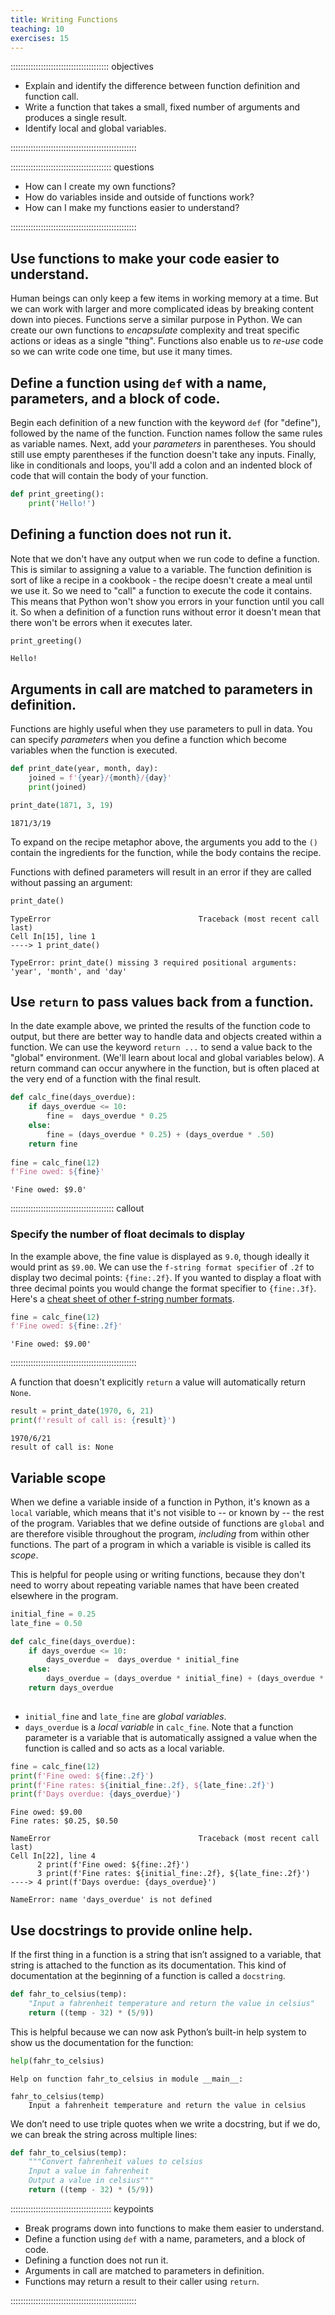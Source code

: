 ```yaml
---
title: Writing Functions
teaching: 10
exercises: 15
---
```


::::::::::::::::::::::::::::::::::::::: objectives

- Explain and identify the difference between function definition and function call.
- Write a function that takes a small, fixed number of arguments and produces a single result.
- Identify local and global variables.


::::::::::::::::::::::::::::::::::::::::::::::::::

:::::::::::::::::::::::::::::::::::::::: questions

- How can I create my own functions?
- How do variables inside and outside of functions work?
- How can I make my functions easier to understand?

::::::::::::::::::::::::::::::::::::::::::::::::::

## Use functions to make your code easier to understand.

Human beings can only keep a few items in working memory at a time. But we can work with larger and more complicated ideas by breaking content down into pieces. Functions serve a similar purpose in Python. We can create our own functions to *encapsulate* complexity and treat specific actions or ideas as a single "thing". Functions also enable us to *re-use* code so we can write code one time, but use it many times.

## Define a function using `def` with a name, parameters, and a block of code.

Begin each definition of a new function with the keyword `def` (for "define"), followed by the name of the function. Function names follow the same rules as variable names. Next, add your *parameters* in parentheses. You should still use empty parentheses if the function doesn't take any inputs. Finally, like in conditionals and loops, you'll add a colon and an indented block of code that will contain the body of your function.

```python
def print_greeting():
    print('Hello!')
```


## Defining a function does not run it.

Note that we don't have any output when we run code to define a function. This is similar to assigning a value to a variable. The function definition is sort of like a recipe in a cookbook - the recipe doesn't create a meal until we use it. So we need to "call" a function to execute the code it contains. This means that Python won't show you errors in your function until you call it.  So when a definition of a function runs without error it doesn't mean that there won't be errors when it executes later.

```python
print_greeting()
```

```output
Hello!
```

## Arguments in call are matched to parameters in definition.

Functions are highly useful when they use parameters to pull in data. You can specify *parameters* when you define a function which become variables when the function is executed.

```python
def print_date(year, month, day):
    joined = f'{year}/{month}/{day}'
    print(joined)

print_date(1871, 3, 19)
```

```output
1871/3/19
```

To expand on the recipe metaphor above, the arguments you add to the `()` contain the ingredients for the function, while the body contains the recipe.

Functions with defined parameters will result in an error if they are called without passing an argument:

```python
print_date()
```

```error
TypeError                                 Traceback (most recent call last)
Cell In[15], line 1
----> 1 print_date()

TypeError: print_date() missing 3 required positional arguments: 'year', 'month', and 'day'
```

## Use `return` to pass values back from a function.

In the date example above, we printed the results of the function code to output, but there are better way to handle data and objects created within a function. We can use the keyword `return ...` to send a value back to the "global" environment. (We'll learn about local and global variables below). A return command can occur anywhere in the function, but is often placed at the very end of a function with the final result. 

```python
def calc_fine(days_overdue):
    if days_overdue <= 10:
        fine =  days_overdue * 0.25
    else:
        fine = (days_overdue * 0.25) + (days_overdue * .50)
    return fine
    
fine = calc_fine(12)
f'Fine owed: ${fine}'
```

```output
'Fine owed: $9.0'
```

:::::::::::::::::::::::::::::::::::::::::  callout
### Specify the number of float decimals to display
In the example above, the fine value is displayed as `9.0`, though ideally it would print as `$9.00`. We can use the `f-string format specifier` of `.2f` to display two decimal points: `{fine:.2f}`. If you wanted to display a float with three decimal points you would change the format specifier to `{fine:.3f}`. Here's a [cheat sheet of other f-string number formats](https://fstring.help/cheat/).

```python
fine = calc_fine(12)
f'Fine owed: ${fine:.2f}'
```
```output
'Fine owed: $9.00'
```

::::::::::::::::::::::::::::::::::::::::::::::::::

A function that doesn't explicitly `return` a value will automatically return `None`.

```python
result = print_date(1970, 6, 21)
print(f'result of call is: {result}')
```

```output
1970/6/21
result of call is: None
```

## Variable scope

When we define a variable inside of a function in Python, it's known as a `local` variable, which means that it's not visible to -- or known by -- the rest of the program. Variables that we define outside of functions are `global` and are therefore visible throughout the program, *including* from within other functions. The part of a program in which a variable is visible is called its *scope*.

This is helpful for people using or writing functions, because they don't need to worry about repeating variable names that have been created elsewhere in the program. 

```python
initial_fine = 0.25
late_fine = 0.50

def calc_fine(days_overdue):
    if days_overdue <= 10:
        days_overdue =  days_overdue * initial_fine
    else:
        days_overdue = (days_overdue * initial_fine) + (days_overdue * late_fine)
    return days_overdue
    
```

- `initial_fine` and `late_fine` are *global variables*.
- `days_overdue` is a *local variable* in `calc_fine`. Note that a function parameter is a variable that is automatically assigned a value when the function is called and so acts as a local variable.

```python
fine = calc_fine(12)
print(f'Fine owed: ${fine:.2f}')
print(f'Fine rates: ${initial_fine:.2f}, ${late_fine:.2f}')
print(f'Days overdue: {days_overdue}')
```

```output
Fine owed: $9.00
Fine rates: $0.25, $0.50
```

```error
NameError                                 Traceback (most recent call last)
Cell In[22], line 4
      2 print(f'Fine owed: ${fine:.2f}')
      3 print(f'Fine rates: ${initial_fine:.2f}, ${late_fine:.2f}')
----> 4 print(f'Days overdue: {days_overdue}')

NameError: name 'days_overdue' is not defined
```

## Use docstrings to provide online help.

If the first thing in a function is a string that isn’t assigned to a variable, that string is attached to the function as its documentation. This kind of documentation at the beginning of a function is called a `docstring`. 

```python
def fahr_to_celsius(temp):
    "Input a fahrenheit temperature and return the value in celsius"
    return ((temp - 32) * (5/9))
```

This is helpful because we can now ask Python’s built-in help system to show us the documentation for the function:

```python
help(fahr_to_celsius)
```

```output
Help on function fahr_to_celsius in module __main__:

fahr_to_celsius(temp)
    Input a fahrenheit temperature and return the value in celsius
```

We don’t need to use triple quotes when we write a docstring, but if we do, we can break the string across multiple lines:

```python
def fahr_to_celsius(temp):
    """Convert fahrenheit values to celsius
    Input a value in fahrenheit
    Output a value in celsius"""
    return ((temp - 32) * (5/9))
```


:::::::::::::::::::::::::::::::::::::::: keypoints

- Break programs down into functions to make them easier to understand.
- Define a function using `def` with a name, parameters, and a block of code.
- Defining a function does not run it.
- Arguments in call are matched to parameters in definition.
- Functions may return a result to their caller using `return`.

::::::::::::::::::::::::::::::::::::::::::::::::::


